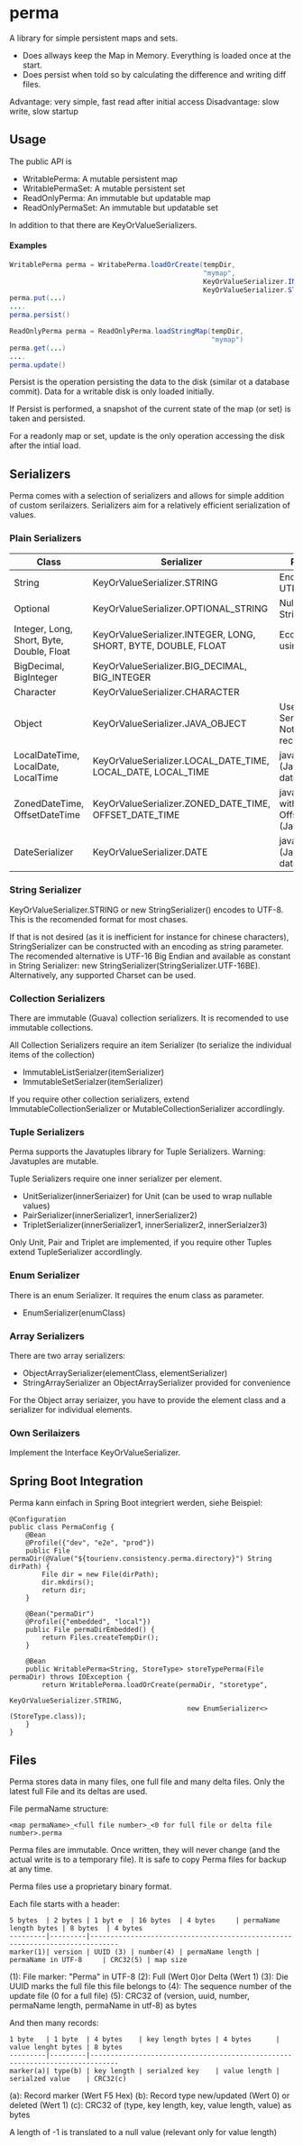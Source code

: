 # perma

A library for simple persistent maps and sets.

* Does allways keep the Map in Memory. Everything is loaded once at the start.
* Does persist when told so by calculating the difference and writing diff files.

Advantage: very simple, fast read after initial access
Disadvantage: slow write, slow startup

## Usage

The public API is
* WritablePerma: A mutable persistent map
* WritablePermaSet: A mutable persistent set
* ReadOnlyPerma: An immutable but updatable map
* ReadOnlyPermaSet: An immutable but updatable set

In addition to that there are KeyOrValueSerializers.

#### Examples
```java
WritablePerma perma = WritabePerma.loadOrCreate(tempDir, 
                                                "mymap", 
                                                KeyOrValueSerializer.INTEGER, 
                                                KeyOrValueSerializer.STRING)
perma.put(...)
....
perma.persist()
```
```java
ReadOnlyPerma perma = ReadOnlyPerma.loadStringMap(tempDir, 
                                                  "mymap")
perma.get(...)
....
perma.update()
```

Persist is the operation persisting the data to the disk (similar ot a database commit). 
Data for a writable disk is only loaded initially.

If Persist is performed, a snapshot of the current state of the map (or set) is taken and persisted.

For a readonly map or set, update is the only operation accessing the disk after the intial load.

## Serializers

Perma comes with a selection of serializers and allows for simple addition of custom serilaizers.
Serializers aim for a relatively efficient serialization of values.

### Plain Serializers

Class                                     | Serializer                                                     | Remark
----------------------------------------- | -------------------------------------------------------------- | ---------------------------------------- 
String                                    | KeyOrValueSerializer.STRING                                    | Encoded to UTF-8
Optional<String>                          | KeyOrValueSerializer.OPTIONAL_STRING                           | Nullable String
Integer, Long, Short, Byte, Double, Float | KeyOrValueSerializer.INTEGER, LONG, SHORT, BYTE, DOUBLE, FLOAT | Ecoded using Guava
BigDecimal, BigInteger                    | KeyOrValueSerializer.BIG_DECIMAL, BIG_INTEGER                  |
Character                                 | KeyOrValueSerializer.CHARACTER                                 |
Object                                    | KeyOrValueSerializer.JAVA_OBJECT                               | Uses Java Serialization. Not recomended.
LocalDateTime, LocalDate, LocalTime       | KeyOrValueSerializer.LOCAL_DATE_TIME, LOCAL_DATE, LOCAL_TIME   | java.time (Java 8 date)
ZonedDateTime, OffsetDateTime             | KeyOrValueSerializer.ZONED_DATE_TIME, OFFSET_DATE_TIME         | java.time with Offset/Zone (Java 8)
DateSerializer                            | KeyOrValueSerializer.DATE                                      | java.util (Java legacy date)

### String Serializer

KeyOrValueSerializer.STRING or new StringSerializer() encodes to UTF-8. This is the recomended format for most chases.

If that is not desired (as it is inefficient for instance for chinese characters), StringSerializer can be constructed with an encoding as string parameter. 
The recomended alternative is UTF-16 Big Endian and available as constant in String Serializer: new StringSerializer(StringSerializer.UTF-16BE). 
Alternatively, any supported Charset can be used.

### Collection Serializers

There are immutable (Guava) collection serializers. It is recomended to use immutable collections.

All Collection Serializers require an item Serializer (to serialize the individual items of the collection)

* ImmutableListSerialzer(itemSerializer)
* ImmutableSetSerialzer(itemSerializer)

If you require other collection serializers, extend ImmutableCollectionSerializer or MutableCollectionSerializer accordlingly.

### Tuple Serializers

Perma supports the Javatuples library for Tuple Serializers. Warning: Javatuples are mutable.

Tuple Serializers require one inner serializer per element. 

* UnitSerializer(innerSeriaizer) for Unit (can be used to wrap nullable values)
* PairSerializer(innerSerializer1, innerSerializer2)
* TripletSerializer(innerSerializer1, innerSerializer2, innerSerialzer3)

Only Unit, Pair and Triplet are implemented, if you require other Tuples extend TupleSerializer accordlingly.

### Enum Serializer

There is an enum Serializer. It requires the enum class as parameter.

* EnumSerializer(enumClass)

### Array Serializers

There are two array serializers:

* ObjectArraySerializer(elementClass, elementSerializer)
* StringArraySerializer an ObjectArraySerializer provided for convenience

For the Object array seriaizer, you have to provide the element class and a serializer for individual elements.

### Own Serilaizers

Implement the Interface KeyOrValueSerializer.

## Spring Boot Integration

Perma kann einfach in Spring Boot integriert werden, siehe Beispiel:
```
@Configuration
public class PermaConfig {
    @Bean
    @Profile({"dev", "e2e", "prod"})
    public File permaDir(@Value("${tourienv.consistency.perma.directory}") String dirPath) {
        File dir = new File(dirPath);
        dir.mkdirs();
        return dir;
    }

    @Bean("permaDir")
    @Profile({"embedded", "local"})
    public File permaDirEmbedded() {
        return Files.createTempDir();
    }

    @Bean
    public WritablePerma<String, StoreType> storeTypePerma(File permaDir) throws IOException {
        return WritablePerma.loadOrCreate(permaDir, "storetype",
                                            KeyOrValueSerializer.STRING,
                                            new EnumSerializer<>(StoreType.class));
    }
}
```

## Files

Perma stores data in many files, one full file and many delta files. Only the latest full File and its deltas are used.

File permaName structure: 
```
<map permaName>_<full file number>_<0 for full file or delta file number>.perma
```

Perma files are immutable. Once written, they will never change (and the actual write is to a temporary file).
It is safe to copy Perma files for backup at any time.

Perma files use a proprietary binary format.

Each file starts with a header:

```
5 bytes  | 2 bytes | 1 byt e  | 16 bytes  | 4 bytes     | permaName length bytes | 8 bytes  | 4 bytes
---------|---------|-----------------------------------------------------------------------------
marker(1)| version | UUID (3) | number(4) | permaName length | permaName in UTF-8     | CRC32(5) | map size
```
(1): File marker: "Perma" in UTF-8
(2): Full (Wert 0)or Delta (Wert 1)
(3): Die UUID marks the full file this file belongs to
(4): The sequence number of the update file (0 for a full file)
(5): CRC32 of (version, uuid, number, permaName length, permaName in utf-8) as bytes 

And then many records:

```
1 byte   | 1 byte  | 4 bytes    | key length bytes | 4 bytes      | value lenght bytes | 8 bytes
---------|---------|-----------------------------------------------------------------------------
marker(a)| type(b) | key length | serialzed key    | value length | serialzed value    | CRC32(c)
```
(a): Record marker (Wert F5 Hex)
(b): Record type new/updated (Wert 0) or deleted (Wert 1)
(c): CRC32 of (type, key length, key, value length, value) as bytes 

A length of -1 is translated to a null value (relevant only for value length)
